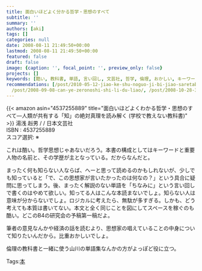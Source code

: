 ```yaml
---
title: 面白いほどよく分かる哲学・思想のすべて
subtitle: ''
summary: ''
authors: [aki]
tags: []
categories: null
date: 2008-08-11 21:49:50+00:00
lastmod: 2008-08-11 21:49:50+00:00
featured: false
draft: false
image: {caption: '', focal_point: '', preview_only: false}
projects: []
keywords: [酷い, 教科書, 単語, 言い回し, 文芸社, 哲学, 倫理, おかしい, キーワード, 筆者]
recommendations: [/post/2010-05-12-jiao-ke-shu-noguo-ji-bi-jiao-saretabao-gao-shu-nituitenomemo/,
  /post/2008-09-08-can-ye-zeronoshi-shi-li-du-liao/, /post/2008-10-28-3nian-deci-metaruo-zhe-hadokohexing-tutanoka/]
---
```

{{< amazon asin="4537255889" title="面白いほどよくわかる哲学・思想のすべて―人類が共有する「知」の絶対真理を読み解く (学校で教えない教科書)" >}}
湯浅 赳男 / / 日本文芸社  
ISBN : 4537255889  
スコア選択: ※  
  
これは酷い。哲学思想じゃあないだろう。本書の構成としてはキーワードと重要人物の名前と、その学歴が主となっている。だからなんだと。  
  
まったく何も知らない人ならば、へーと思って読めるのかもしれないが、少しでも知っていると「で、この思想家が言いたかったのは何なの？」という具合に疑問に思ってしまう。後、まったく解説のない単語を「ちなみに」という言い回しで書くのはやめて欲しい。知ってる人はこんな本読まないでしょ。知らない人は意味が分からないでしょ。ロジカルに考えたら、無駄が多すぎる。しかも、どう考えても本質は書いてない。本文と全く同じことを図にしてスペースを稼ぐのも酷い。どこのB4の研究会の予稿第一稿だよ。  
  
筆者の意見なんかや経済の話を読むより、思想家の唱えていることの中身について知りたいんだから。比重おかしいでしょ。  
  
倫理の教科書と一緒に使う山川の単語集なんかの方がよっぽど役に立つ。

Tags:[本](http://mrk0369.exblog.jp/tags/%E6%9C%AC/) 


